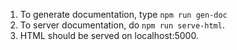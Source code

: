1. To generate documentation, type `npm run gen-doc`
2. To server documentation, do `npm run serve-html`.
3. HTML should be served on localhost:5000.
